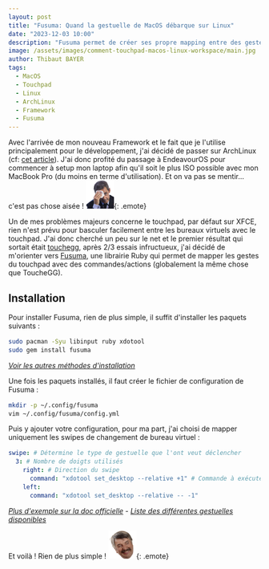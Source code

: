 ```yaml
---
layout: post
title: "Fusuma: Quand la gestuelle de MacOS débarque sur Linux"
date: "2023-12-03 10:00"
description: "Fusuma permet de créer ses propre mapping entre des gestes sur le touchpad et des commandes à exécuter."
image: /assets/images/comment-touchpad-macos-linux-workspace/main.jpg
author: Thibaut BAYER
tags: 
  - MacOS
  - Touchpad
  - Linux
  - ArchLinux
  - Framework
  - Fusuma
---
```

Avec l'arrivée de mon nouveau Framework et le fait que je l'utilise principalement pour le développement, j'ai décidé de passer sur ArchLinux (cf: [cet article](/2023/11/15/framework-laptop-portable-linux/)). 
J'ai donc profité du passage à EndeavourOS pour commencer à setup mon laptop afin qu'il soit le plus ISO possible avec mon MacBook Pro (du moins en terme d'utilisation).
Et on va pas se mentir... c'est pas chose aisée ! ![](/assets/images/emote/OUCH.png){: .emote}

Un de mes problèmes majeurs concerne le touchpad, par défaut sur XFCE, rien n'est prévu pour basculer facilement entre les bureaux virtuels avec le touchpad.
J'ai donc cherché un peu sur le net et le premier résultat qui sortait était [touchegg](https://github.com/JoseExposito/touchegg), 
après 2/3 essais infructueux, j'ai décidé de m'orienter vers [Fusuma](https://github.com/iberianpig/fusuma), 
une librairie Ruby qui permet de mapper les gestes du touchpad avec des commandes/actions (globalement la même chose que ToucheGG).

## Installation
Pour installer Fusuma, rien de plus simple, il suffit d'installer les paquets suivants :
```bash
sudo pacman -Syu libinput ruby xdotool
sudo gem install fusuma
```
*[Voir les autres méthodes d'installation](https://github.com/iberianpig/fusuma#installation)*

Une fois les paquets installés, il faut créer le fichier de configuration de Fusuma :
```bash
mkdir -p ~/.config/fusuma
vim ~/.config/fusuma/config.yml
```
Puis y ajouter votre configuration, pour ma part, j'ai choisi de mapper uniquement les swipes de changement de bureau virtuel :
```yaml
swipe: # Détermine le type de gestuelle que l'ont veut déclencher
  3: # Nombre de doigts utilisés
    right: # Direction du swipe
      command: "xdotool set_desktop --relative +1" # Commande à exécuter
    left:
      command: "xdotool set_desktop --relative -- -1"
```
*[Plus d'exemple sur la doc officielle](https://github.com/iberianpig/fusuma#more-example-of-configyml)* - *[Liste des différentes gestuelles disponibles](https://github.com/iberianpig/fusuma#available-gestures)*

Et voilà ! Rien de plus simple ! ![](/assets/images/emote/LUL_DIDIER.png){: .emote}
